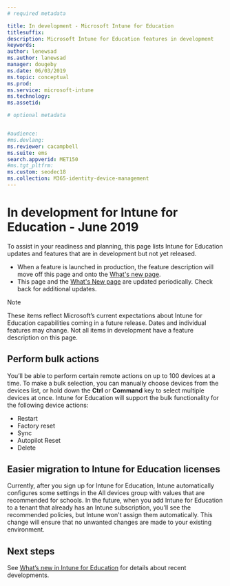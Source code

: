 ```yaml
---
# required metadata

title: In development - Microsoft Intune for Education
titlesuffix: 
description: Microsoft Intune for Education features in development
keywords:
author: lenewsad  
ms.author: lanewsad   
manager: dougeby
ms.date: 06/03/2019 
ms.topic: conceptual
ms.prod:
ms.service: microsoft-intune
ms.technology:
ms.assetid: 

# optional metadata


#audience:
#ms.devlang:
ms.reviewer: cacampbell
ms.suite: ems
search.appverid: MET150
#ms.tgt_pltfrm:
ms.custom: seodec18
ms.collection: M365-identity-device-management
---
```


# In development for Intune for Education - June 2019  

To assist in your readiness and planning, this page lists Intune for Education updates and features that are in development but not yet released. 

- When a feature is launched in production, the feature description will move off this page and onto the [What's new page](whats-new-in-edu.md).
- This page and the [What's New page](whats-new-in-edu.md) are updated periodically. Check back for additional updates.  

> [!Note]
> These items reflect Microsoft’s current expectations about Intune for Education capabilities coming in a future release. Dates and individual features may change. Not all items in development have a feature description on this page.   

<!-- 1906 start-->  

## Perform bulk actions  
You’ll be able to perform certain remote actions on up to 100 devices at a time. To make a bulk selection, you can manually choose devices from the devices list, or hold down the **Ctrl** or **Command** key to select multiple devices at once. Intune for Education will support the bulk functionality for the following device actions:  

* Restart  
* Factory reset  
* Sync  
* Autopilot Reset  
* Delete   

## Easier migration to Intune for Education licenses  
Currently, after you sign up for Intune for Education, Intune automatically configures some settings in the All devices group with values that are recommended for schools. In the future, when you add Intune for Education to a tenant that already has an Intune subscription, you'll see the recommended policies, but Intune won't assign them automatically. This change will ensure that no unwanted changes are made to your existing environment.  

## Next steps   

See [What’s new in Intune for Education](whats-new-in-edu.md) for details about recent developments.  
